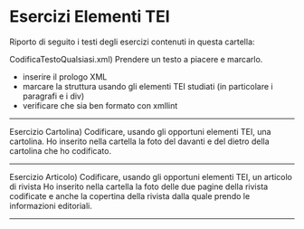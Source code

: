 # Esercizi Elementi TEI
Riporto di seguito i testi degli esercizi contenuti in questa cartella:


CodificaTestoQualsiasi.xml) Prendere un testo a piacere e marcarlo.
- inserire il prologo XML
- marcare la struttura usando gli elementi TEI studiati (in particolare i paragrafi e i div)
- verificare che sia ben formato con xmllint

---------------

Esercizio Cartolina) Codificare, usando gli opportuni elementi TEI, una cartolina.
Ho inserito nella cartella la foto del davanti e del dietro della cartolina che ho codificato.

---------------

Esercizio Articolo) Codificare, usando gli opportuni elementi TEI, un articolo di rivista
Ho inserito nella cartella la foto delle due pagine della rivista codificate e anche la copertina della rivista dalla quale prendo le informazioni editoriali.

---------------